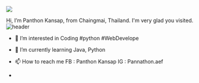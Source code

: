 <img src="https://capsule-render.vercel.app/api?type=wave&color=gradient&height=200&section=header&text=Panthon%20Kansap&fontSize=50&fontAlign=top" />

Hi, I’m Panthon Kansap, from Chaingmai, Thailand. I'm very glad you visited. 
![header](https://capsule-render.vercel.app/api?type=rect&color=gradient&height=1)

- 👀 I’m interested in Coding #python #WebDevelope

- 🌱 I’m currently learning Java, Python

- 📫 How to reach me FB : Panthon Kansap IG : Pannathon.aef
- 
<!---
Panthonf/Panthonf is a ✨ special ✨ repository because its `README.md` (this file) appears on your GitHub profile.
You can click the Preview link to take a look at your changes.
--->
